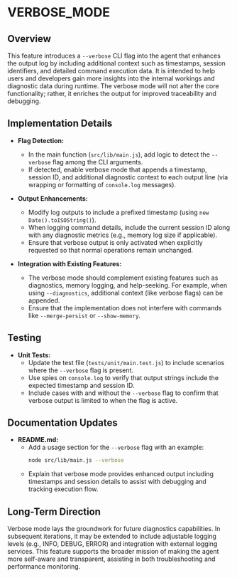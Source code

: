 # VERBOSE_MODE

## Overview
This feature introduces a `--verbose` CLI flag into the agent that enhances the output log by including additional context such as timestamps, session identifiers, and detailed command execution data. It is intended to help users and developers gain more insights into the internal workings and diagnostic data during runtime. The verbose mode will not alter the core functionality; rather, it enriches the output for improved traceability and debugging.

## Implementation Details
- **Flag Detection:**
  - In the main function (`src/lib/main.js`), add logic to detect the `--verbose` flag among the CLI arguments.
  - If detected, enable verbose mode that appends a timestamp, session ID, and additional diagnostic context to each output line (via wrapping or formatting of `console.log` messages).

- **Output Enhancements:**
  - Modify log outputs to include a prefixed timestamp (using `new Date().toISOString()`).
  - When logging command details, include the current session ID along with any diagnostic metrics (e.g., memory log size if applicable).
  - Ensure that verbose output is only activated when explicitly requested so that normal operations remain unchanged.

- **Integration with Existing Features:**
  - The verbose mode should complement existing features such as diagnostics, memory logging, and help-seeking. For example, when using `--diagnostics`, additional context (like verbose flags) can be appended.
  - Ensure that the implementation does not interfere with commands like `--merge-persist` or `--show-memory`.

## Testing
- **Unit Tests:**
  - Update the test file (`tests/unit/main.test.js`) to include scenarios where the `--verbose` flag is present.
  - Use spies on `console.log` to verify that output strings include the expected timestamp and session ID.
  - Include cases with and without the `--verbose` flag to confirm that verbose output is limited to when the flag is active.

## Documentation Updates
- **README.md:**
  - Add a usage section for the `--verbose` flag with an example:
    ```bash
    node src/lib/main.js --verbose
    ```
  - Explain that verbose mode provides enhanced output including timestamps and session details to assist with debugging and tracking execution flow.

## Long-Term Direction
Verbose mode lays the groundwork for future diagnostics capabilities. In subsequent iterations, it may be extended to include adjustable logging levels (e.g., INFO, DEBUG, ERROR) and integration with external logging services. This feature supports the broader mission of making the agent more self-aware and transparent, assisting in both troubleshooting and performance monitoring.
